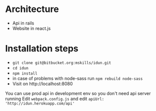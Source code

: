# Architecture

* Api in rails
* Website in react.js


# Installation steps

* `git clone git@bitbucket.org:mskills/idun.git`
* `cd idun`
* `npm install`
* in case of problems with node-sass run `npm rebuild node-sass`
* Visit on http://localhost:8080

You can use prod api in development env so you don't need api server running
Edit `webpack.config.js` and edit `apiUrl: 'http://idun.herokuapp.com/api'`
